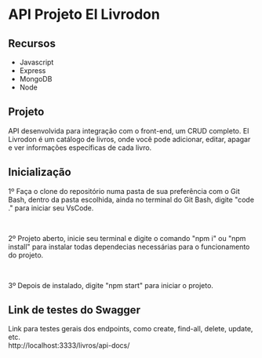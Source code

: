 # API Projeto El Livrodon

## Recursos

<ul>
    <li>Javascript</li>
    <li>Express</li>
    <li>MongoDB</li>
    <li>Node</li>
</ul>

## Projeto

API desenvolvida para integração com o front-end, um CRUD completo. El Livrodon é um catálogo de livros, onde você pode adicionar, editar, apagar e ver informações específicas de cada livro. 

## Inicialização

<p>1º Faça o clone do repositório numa pasta de sua preferência com o Git Bash, dentro da pasta escolhida, ainda no terminal do Git Bash, digite "code ." para iniciar seu VsCode.</p><br />

<p>2º Projeto aberto, inicie seu terminal e digite o comando "npm i" ou "npm install" para instalar todas dependecias necessárias para o funcionamento do projeto.</p><br />

<p>3º Depois de instalado, digite "npm start" para iniciar o projeto.</p>

## Link de testes do Swagger 

Link para testes gerais dos endpoints, como create, find-all, delete, update, etc.<br />
http://localhost:3333/livros/api-docs/

